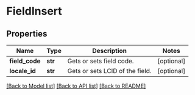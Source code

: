 # FieldInsert

## Properties
Name | Type | Description | Notes
------------ | ------------- | ------------- | -------------
**field_code** | **str** | Gets or sets field code. | [optional] 
**locale_id** | **str** | Gets or sets LCID of the field. | [optional] 

[[Back to Model list]](../README.md#documentation-for-models) [[Back to API list]](../README.md#documentation-for-api-endpoints) [[Back to README]](../README.md)

